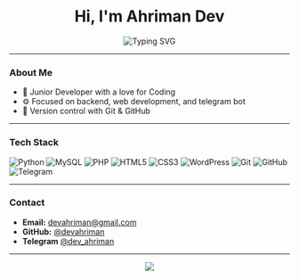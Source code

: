<h1 align="center">Hi, I'm Ahriman Dev</h1>
<p align="center">
  <img src="https://readme-typing-svg.herokuapp.com?font=Share+Tech+Mono&color=00FFEA&size=22&center=true&vCenter=true&width=440&lines=I+am;a;Code+Lover" alt="Typing SVG" />
</p>

---

### About Me

- 🧠 Junior Developer with a love for Coding 
- ⚙️ Focused on backend, web development, and telegram bot 
- 🧰 Version control with Git & GitHub    

---

### Tech Stack

![Python](https://img.shields.io/badge/-Python-0f0f0f?logo=python&logoColor=00ffea)
![MySQL](https://img.shields.io/badge/-MySQL-0f0f0f?logo=mysql&logoColor=00ffea)
![PHP](https://img.shields.io/badge/-PHP-0f0f0f?logo=php&logoColor=686de0)
![HTML5](https://img.shields.io/badge/-HTML5-0f0f0f?logo=html5&logoColor=e34f26)
![CSS3](https://img.shields.io/badge/-CSS3-0f0f0f?logo=css3&logoColor=1572b6)
![WordPress](https://img.shields.io/badge/-WordPress-0f0f0f?logo=wordpress&logoColor=21759b)
![Git](https://img.shields.io/badge/-Git-0f0f0f?logo=git&logoColor=orange)
![GitHub](https://img.shields.io/badge/-GitHub-0f0f0f?logo=github&logoColor=ffffff)
![Telegram](https://img.shields.io/badge/-Telegram-0f0f0f?logo=telegram&logoColor=00b2ff)

---

### Contact

- **Email:** devahriman@gmail.com  
- **GitHub:** [@devahriman](https://github.com/devahriman)
- **Telegram** [@dev_ahriman](https://dev_ahriman.t.me)

---

<p align="center">
  <img src="https://github-readme-stats.vercel.app/api?username=devahriman&show_icons=true&theme=tokyonight&hide_title=true" />
</p>
